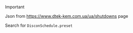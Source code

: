 > [!IMPORTANT]
> Json from https://www.dtek-kem.com.ua/ua/shutdowns page
> 
> Search for `DisconSchedule.preset`
